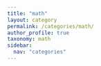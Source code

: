 ```yaml
---
title: "math"
layout: category
permalink: /categories/math/
author_profile: true
taxonomy: math
sidebar:
  nav: "categories"
---
```

